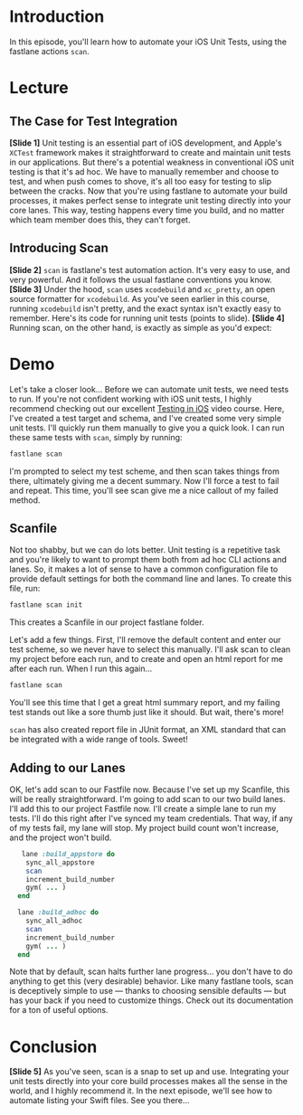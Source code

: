 # Introduction
In this episode, you'll learn how to automate your iOS Unit Tests, using the fastlane actions `scan`.
# Lecture
## The Case for Test Integration
**[Slide 1]** 
Unit testing is an essential part of iOS development, and Apple's `XCTest` framework makes it straightforward to create and maintain unit tests in our applications. But there's a potential weakness in conventional iOS unit testing is that it's ad hoc. We have to manually remember and choose to test, and when push comes to shove, it's all too easy for testing to slip between the cracks. 
Now that you're using fastlane to automate your build processes, it makes perfect sense to integrate unit testing directly into your core lanes. This way, testing happens every time you build, and no matter which team member does this, they can't forget.
## Introducing Scan
**[Slide 2]** 
`scan` is fastlane's test automation action. It's very easy to use, and very powerful. And it follows the usual fastlane conventions you know.
**[Slide 3]**
Under the hood, `scan` uses `xcodebuild` and `xc_pretty`, an open source formatter for `xcodebuild`.  As you've seen earlier in this course, running `xcodebuild` isn't pretty, and the exact syntax isn't exactly easy to remember. Here's its code for running unit tests (points to slide). 
**[Slide 4]** 
Running scan, on the other hand, is exactly as simple as you'd expect:
# Demo
Let's take a closer look…
Before we can automate unit tests, we need tests to run. If you're not confident working with iOS unit tests, I highly recommend checking out our excellent [Testing in iOS][1] video course. Here, I've created a test target and schema, and I've created some very simple unit tests. I'll quickly run them manually to give you a quick look.
I can run these same tests with `scan`, simply by running:
```bash
fastlane scan
```
I'm prompted to select my test scheme, and then scan takes things from there, ultimately giving me a decent summary. Now I'll force a test to fail and repeat. This time, you'll see scan give me a nice callout of my failed method.
## Scanfile
Not too shabby, but we can do lots better. Unit testing is a repetitive task and you're likely to want to prompt them both from ad hoc CLI actions and lanes. So, it makes a lot of sense to have a common configuration file to provide default settings for both the command line and lanes. To create this file, run:
```bash
fastlane scan init
```
This creates a Scanfile in our project fastlane folder. 
<!-- open file in code editor -->
Let's add a few things. First, I'll remove the default content and enter our test scheme, so we never have to select this manually. I'll ask scan to clean my project before each run, and  to create and open an html report for me after each run. When I run this again…
```bash
fastlane scan
```
You'll see this time that I get a great html summary report, and my failing test stands out like a sore thumb just like it should. But wait, there's more! 
<!-- show in editor -->
`scan` has also created report file in JUnit format, an XML standard that can be integrated with a wide range of tools. Sweet!
## Adding to our Lanes
OK, let's add scan to our Fastfile now. Because I've set up my Scanfile, this will be really straightforward. 
I'm going to add scan to our two build lanes. 
I'll add this to our project Fastfile now. I'll create a simple lane to run my tests. I'll do this right after I've synced my team credentials. That way, if any of my tests fail, my lane will stop. My project build count won't increase, and the project won't build.
```ruby
   lane :build_appstore do
    sync_all_appstore
    scan
    increment_build_number
    gym( ... )
  end
```

```ruby
  lane :build_adhoc do
    sync_all_adhoc
    scan
    increment_build_number
    gym( ... )
  end
```
Note that by default, scan halts further lane progress… you don't have to do anything to get this (very desirable) behavior.
Like many fastlane tools, scan is deceptively simple to use — thanks to choosing sensible defaults — but has your back if you need to customize things. Check out its documentation for a ton of useful options. 
# Conclusion
**[Slide 5]** 
As you've seen, scan is a snap to set up and use. Integrating your unit tests directly into your core build processes makes all the sense in the world, and I highly recommend it. 
In the next episode, we'll see how to automate listing your Swift files. See you there…

[1]:	https://www.raywenderlich.com/3530-testing-in-ios